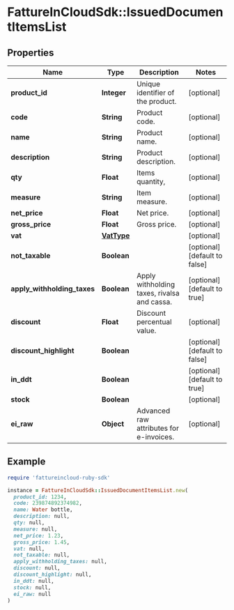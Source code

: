 # FattureInCloudSdk::IssuedDocumentItemsList

## Properties

| Name | Type | Description | Notes |
| ---- | ---- | ----------- | ----- |
| **product_id** | **Integer** | Unique identifier of the product. | [optional] |
| **code** | **String** | Product code. | [optional] |
| **name** | **String** | Product name. | [optional] |
| **description** | **String** | Product description. | [optional] |
| **qty** | **Float** | Items quantity, | [optional] |
| **measure** | **String** | Item measure. | [optional] |
| **net_price** | **Float** | Net price. | [optional] |
| **gross_price** | **Float** | Gross price. | [optional] |
| **vat** | [**VatType**](VatType.md) |  | [optional] |
| **not_taxable** | **Boolean** |  | [optional][default to false] |
| **apply_withholding_taxes** | **Boolean** | Apply withholding taxes, rivalsa and cassa. | [optional][default to true] |
| **discount** | **Float** | Discount percentual value. | [optional] |
| **discount_highlight** | **Boolean** |  | [optional][default to false] |
| **in_ddt** | **Boolean** |  | [optional][default to true] |
| **stock** | **Boolean** |  | [optional] |
| **ei_raw** | **Object** | Advanced raw attributes for e-invoices. | [optional] |

## Example

```ruby
require 'fattureincloud-ruby-sdk'

instance = FattureInCloudSdk::IssuedDocumentItemsList.new(
  product_id: 1234,
  code: 239874892374982,
  name: Water bottle,
  description: null,
  qty: null,
  measure: null,
  net_price: 1.23,
  gross_price: 1.45,
  vat: null,
  not_taxable: null,
  apply_withholding_taxes: null,
  discount: null,
  discount_highlight: null,
  in_ddt: null,
  stock: null,
  ei_raw: null
)
```

